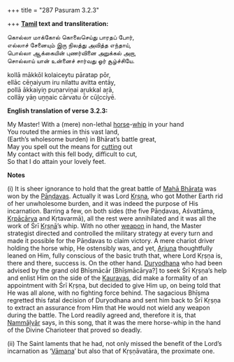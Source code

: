 +++
title = "287 Pasuram 3.2.3"

+++
**[Tamil](/definition/tamil#history "show Tamil definitions") text and transliteration:**

கொல்லா மாக்கோல் கொலைசெய்து பாரதப் போர்,  
எல்லாச் சேனையும் இரு நிலத்து அவித்த எந்தாய்,  
பொல்லா ஆக்கையின் புணர்வினை அறுக்கல் அறா,  
சொல்லாய் யான் உன்னைச் சார்வது ஓர் சூழ்ச்சியே.

kollā mākkōl kolaiceytu pāratap pōr,  
ellāc cēṉaiyum iru nilattu avitta entāy,  
pollā ākkaiyiṉ puṇarviṉai aṟukkal aṟā,  
collāy yāṉ uṉṉaic cārvatu ōr cūḻcciyē.

**English translation of verse 3.2.3:**

My Master! With a (mere) non-lethal [horse](/definition/horse#history "show horse definitions")-[whip](/definition/whip#history "show whip definitions") in your hand  
You routed the armies in this vast land,  
(Earth’s wholesome burden) in Bhārat’s battle great,  
May you spell out the means for [cutting](/definition/cutting#history "show cutting definitions") out  
My contact with this fell body, difficult to cut,  
So that I do attain your lovely feet.

**Notes**

\(i\) It is sheer ignorance to hold that the great battle of [Mahā Bhārata](/definition/mahabharata#vaishnavism "show Mahā Bhārata definitions") was won by the [Pāṇḍavas](/definition/pandava#vaishnavism "show Pāṇḍavas definitions"). Actually it was Lord [Kṛṣṇa](/definition/krishna#vaishnavism "show Kṛṣṇa definitions"), who got Mother Earth rid of her unwholesome burden, and it was indeed the purpose of His incarnation. Barring a few, on both sides (the five Pāṇḍavas, Aśvattāma, [Kṛpācārya](/definition/kripacarya#vaishnavism "show Kṛpācārya definitions") and Kṛtavarmā), all the rest were annihilated and it was all the work of Śrī [Kṛṣṇā](/definition/krishna#vaishnavism "show Kṛṣṇā definitions")’s whip. With no other [weapon](/definition/weapon#history "show weapon definitions") in hand, the Master strategist directed and controlled the military strategy at every turn and made it possible for the Pāṇdavas to claim victory. A mere chariot driver holding the horse whip, He ostensibly was, and yet, [Arjuna](/definition/arjuna#vaishnavism "show Arjuna definitions") thoughtfully leaned on Him, fully conscious of the basic truth that, where Lord Kṛṣṇa is, there and there, success is. On the other hand. [Duryodhana](/definition/duryodhana#vaishnavism "show Duryodhana definitions") who had been advised by the grand old Bhīṣmācār [Bhīṣmācārya?] to seek Śrī Kṛṣṇa’s help and enlist Him on the side of the [Kauravas](/definition/kauravas#vaishnavism "show Kauravas definitions"), did make a formality of an appointment with Śrī Kṛṣṇa, but decided to give Him up, on being told that He was all alone, with no fighting force behind. The sagacious Bhīṣma regretted this fatal decision of Duryodhana and sent him back to Śrī Kṛṣṇa to extract an assurance from Him that He would not wield any weapon during the battle. The Lord readily agreed and, therefore it is, that [Nammāḻvār](/definition/nammalvar#vaishnavism "show Nammāḻvār definitions") says, in this song, that it was the mere horse-whip in the hand of the Divine Charioteer that proved so deadly.

\(ii\) The Saint laments that he had, not only missed the benefit of the Lord’s incarnation as ‘[Vāmana](/definition/vamana#history "show Vāmana definitions")’ but also that of Kṛṣṇāvatāra, the proximate one.


